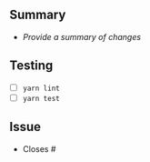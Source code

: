 ## Summary
- _Provide a summary of changes_

## Testing
- [ ] `yarn lint`
- [ ] `yarn test`

## Issue
- Closes #
